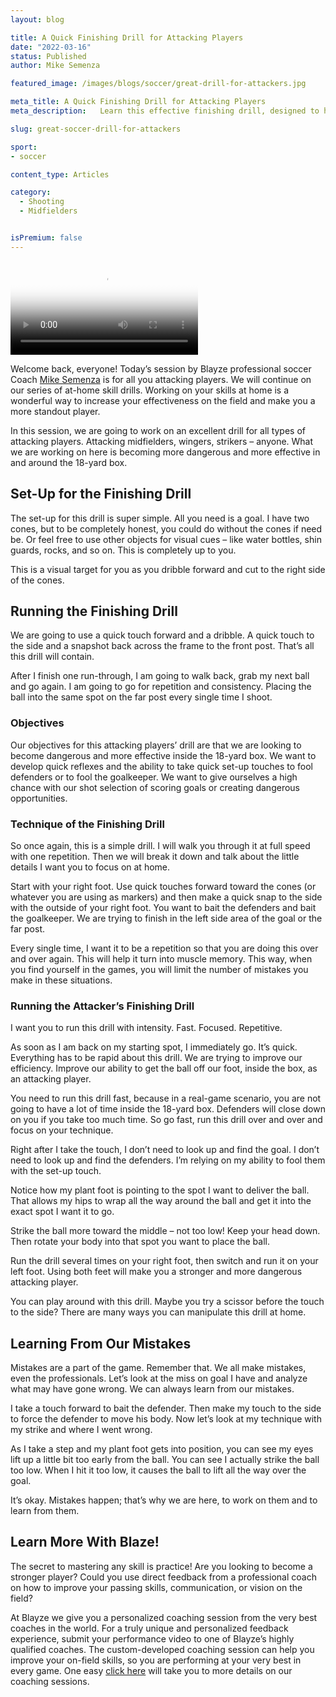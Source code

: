 ```yaml
---
layout: blog

title: A Quick Finishing Drill for Attacking Players
date: "2022-03-16"
status: Published
author: Mike Semenza

featured_image: /images/blogs/soccer/great-drill-for-attackers.jpg

meta_title: A Quick Finishing Drill for Attacking Players
meta_description:   Learn this effective finishing drill, designed to help attacking players improve their finishing and scoring.

slug: great-soccer-drill-for-attackers

sport:
- soccer

content_type: Articles

category:
  - Shooting
  - Midfielders


isPremium: false
---
```


<video class="mux-video" id="player" poster="https://image.mux.com/oiR02i00vt5pEtZpc00s1c01oQ021Fzy9o00tByM3STGwYTM4/thumbnail.png" controls>
	<source src="https://stream.mux.com/oiR02i00vt5pEtZpc00s1c01oQ021Fzy9o00tByM3STGwYTM4.m3u8" type="video/mp4" />
</video>

Welcome back, everyone! Today’s session by Blayze professional soccer Coach [Mike Semenza](https://blayze.io/coach/mike-semenza) is for all you attacking players. We will continue on our series of at-home skill drills. Working on your skills at home is a wonderful way to increase your effectiveness on the field and make you a more standout player.

In this session, we are going to work on an excellent drill for all types of attacking players. Attacking midfielders, wingers, strikers – anyone. What we are working on here is becoming more dangerous and more effective in and around the 18-yard box.

## Set-Up for the Finishing Drill

The set-up for this drill is super simple. All you need is a goal. I have two cones, but to be completely honest, you could do without the cones if need be. Or feel free to use other objects for visual cues – like water bottles, shin guards, rocks, and so on. This is completely up to you.

This is a visual target for you as you dribble forward and cut to the right side of the cones.

## Running the Finishing Drill

We are going to use a quick touch forward and a dribble. A quick touch to the side and a snapshot back across the frame to the front post. That’s all this drill will contain.

After I finish one run-through, I am going to walk back, grab my next ball and go again. I am going to go for repetition and consistency. Placing the ball into the same spot on the far post every single time I shoot.

### Objectives

Our objectives for this attacking players’ drill are that we are looking to become dangerous and more effective inside the 18-yard box. We want to develop quick reflexes and the ability to take quick set-up touches to fool defenders or to fool the goalkeeper. We want to give ourselves a high chance with our shot selection of scoring goals or creating dangerous opportunities.

### Technique of the Finishing Drill

So once again, this is a simple drill. I will walk you through it at full speed with one repetition. Then we will break it down and talk about the little details I want you to focus on at home.

Start with your right foot. Use quick touches forward toward the cones (or whatever you are using as markers) and then make a quick snap to the side with the outside of your right foot. You want to bait the defenders and bait the goalkeeper. We are trying to finish in the left side area of the goal or the far post.

Every single time, I want it to be a repetition so that you are doing this over and over again. This will help it turn into muscle memory. This way, when you find yourself in the games, you will limit the number of mistakes you make in these situations.

### Running the Attacker’s Finishing Drill

I want you to run this drill with intensity. Fast. Focused. Repetitive.

As soon as I am back on my starting spot, I immediately go. It’s quick. Everything has to be rapid about this drill. We are trying to improve our efficiency. Improve our ability to get the ball off our foot, inside the box, as an attacking player.

You need to run this drill fast, because in a real-game scenario, you are not going to have a lot of time inside the 18-yard box. Defenders will close down on you if you take too much time. So go fast, run this drill over and over and focus on your technique.

Right after I take the touch, I don’t need to look up and find the goal. I don’t need to look up and find the defenders. I’m relying on my ability to fool them with the set-up touch.

Notice how my plant foot is pointing to the spot I want to deliver the ball. That allows my hips to wrap all the way around the ball and get it into the exact spot I want it to go.

Strike the ball more toward the middle – not too low! Keep your head down. Then rotate your body into that spot you want to place the ball.

Run the drill several times on your right foot, then switch and run it on your left foot. Using both feet will make you a stronger and more dangerous attacking player.

You can play around with this drill. Maybe you try a scissor before the touch to the side? There are many ways you can manipulate this drill at home.

## Learning From Our Mistakes

Mistakes are a part of the game. Remember that. We all make mistakes, even the professionals. Let’s look at the miss on goal I have and analyze what may have gone wrong. We can always learn from our mistakes.

I take a touch forward to bait the defender. Then make my touch to the side to force the defender to move his body. Now let’s look at my technique with my strike and where I went wrong.

As I take a step and my plant foot gets into position, you can see my eyes lift up a little bit too early from the ball. You can see I actually strike the ball too low. When I hit it too low, it causes the ball to lift all the way over the goal.

It’s okay. Mistakes happen; that’s why we are here, to work on them and to learn from them.

## Learn More With Blaze!

The secret to mastering any skill is practice! Are you looking to become a stronger player? Could you use direct feedback from a professional coach on how to improve your passing skills, communication, or vision on the field?

At Blayze we give you a personalized coaching session from the very best coaches in the world. For a truly unique and personalized feedback experience, submit your performance video to one of Blayze’s highly qualified coaches. The custom-developed coaching session can help you improve your on-field skills, so you are performing at your very best in every game. One easy [click here](https://blayze.io/) will take you to more details on our coaching sessions.